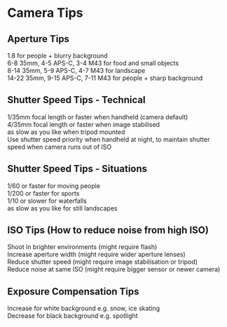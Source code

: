# Camera Tips  
  
## Aperture Tips  
1.8 for people + blurry background  
6-8 35mm, 4-5 APS-C, 3-4 M43 for food and small objects  
8-14 35mm, 5-9 APS-C, 4-7 M43 for landscape  
14-22 35mm, 9-15 APS-C, 7-11 M43 for people + sharp background  
  
## Shutter Speed Tips - Technical  
1/35mm focal length or faster when handheld (camera default)  
4/35mm focal length or faster when image stabilised  
as slow as you like when tripod mounted  
Use shutter speed priority when handheld at night, to maintain shutter speed when camera runs out of ISO  

## Shutter Speed Tips - Situations  
1/60 or faster for moving people  
1/200 or faster for sports  
1/10 or slower for waterfalls  
as slow as you like for still landscapes  
  
## ISO Tips (How to reduce noise from high ISO)  
Shoot in brighter environments (might require flash)  
Increase aperture width (might require wider aperture lenses)  
Reduce shutter speed (might require image stabilisation or tripod)  
Reduce noise at same ISO (might require bigger sensor or newer camera)  
  
## Exposure Compensation Tips  
Increase for white background e.g. snow, ice skating  
Decrease for black background e.g. spotlight  
